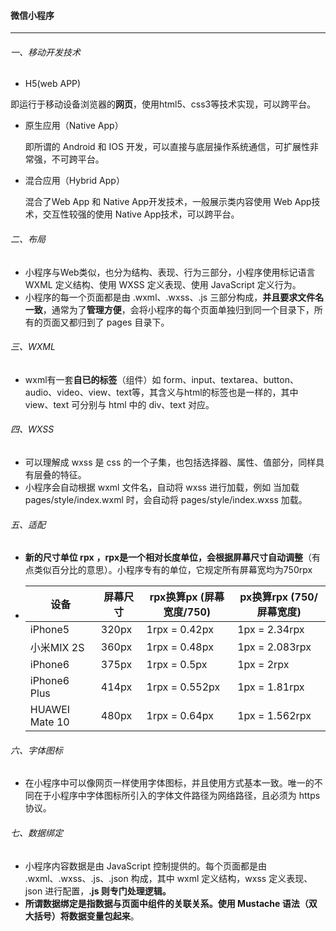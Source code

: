 #### 微信小程序

------

###### 一、移动开发技术

-  H5(web APP)

  即运行于移动设备浏览器的**网页**，使用html5、css3等技术实现，可以跨平台。

- 原生应用（Native App）

  即所谓的 Android 和 IOS 开发，可以直接与底层操作系统通信，可扩展性非常强，不可跨平台。

- 混合应用（Hybrid App）

  混合了Web App 和 Native App开发技术，一般展示类内容使用 Web App技术，交互性较强的使用 Native App技术，可以跨平台。

###### 二、布局

- 小程序与Web类似，也分为结构、表现、行为三部分，小程序使用标记语言 WXML 定义结构、使用 WXSS 定义表现、使用 JavaScript 定义行为。
- 小程序的每一个页面都是由 .wxml、.wxss、.js 三部分构成，**并且要求文件名一致**，通常为了**管理方便**，会将小程序的每个页面单独归到同一个目录下，所有的页面又都归到了 pages 目录下。

###### 三、WXML

-    wxml有一套**自已的标签**（组件）如 form、input、textarea、button、audio、video、view、text等，其含义与html的标签也是一样的，其中 view、text 可分别与 html 中的 div、text 对应。

###### 四、WXSS

- 可以理解成 wxss 是 css 的一个子集，也包括选择器、属性、值部分，同样具有层叠的特征。
- 小程序会自动根据 wxml 文件名，自动将 wxss 进行加载，例如 当加载 pages/style/index.wxml 时，会自动将 pages/style/index.wxss 加载。

###### 五、适配

-   **新的尺寸单位 rpx** **，rpx是一个相对长度单位，会根据屏幕尺寸自动调整**（有点类似百分比的意思）。小程序专有的单位，它规定所有屏幕宽均为750rpx

- | 设备           | 屏幕尺寸 | rpx换算px (屏幕宽度/750) | px换算rpx (750/屏幕宽度) |
  | -------------- | -------- | ------------------------ | ------------------------ |
  | iPhone5        | 320px    | 1rpx = 0.42px            | 1px = 2.34rpx            |
  | 小米MIX 2S     | 360px    | 1rpx = 0.48px            | 1px = 2.083rpx           |
  | iPhone6        | 375px    | 1rpx = 0.5px             | 1px = 2rpx               |
  | iPhone6 Plus   | 414px    | 1rpx = 0.552px           | 1px = 1.81rpx            |
  | HUAWEI Mate 10 | 480px    | 1rpx = 0.64px            | 1px = 1.562rpx           |


###### 六、字体图标

- 在小程序中可以像网页一样使用字体图标，并且使用方式基本一致。唯一的不同在于小程序中字体图标所引入的字体文件路径为网络路径，且必须为 https 协议。

###### 七、数据绑定

-   小程序内容数据是由 JavaScript 控制提供的。每个页面都是由 .wxml、.wxss、.js、.json 构成，其中 wxml 定义结构，wxss 定义表现、json 进行配置，**.js 则专门处理逻辑。**
- **所谓数据绑定是指数据与页面中组件的关联关系。使用 Mustache 语法（双大括号）将数据变量包起来**。



